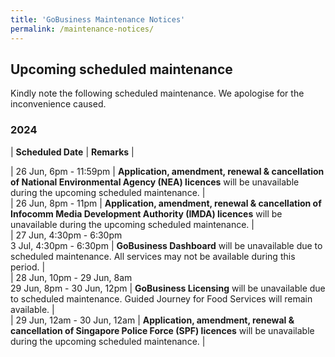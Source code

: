 ```yaml
---
title: 'GoBusiness Maintenance Notices'
permalink: /maintenance-notices/
---
```


## Upcoming scheduled maintenance

Kindly note the following scheduled maintenance. We apologise for the inconvenience caused.

### 2024 

| **Scheduled Date** | **Remarks** |  


| 26 Jun, 6pm - 11:59pm | **Application, amendment, renewal & cancellation of National Environmental Agency (NEA) licences** will be unavailable during the upcoming scheduled maintenance. |       
| 26 Jun, 8pm - 11pm | **Application, amendment, renewal & cancellation of Infocomm Media Development Authority (IMDA) licences** will be unavailable during the upcoming scheduled maintenance. |      
| 27 Jun, 4:30pm - 6:30pm<br>3 Jul, 4:30pm - 6:30pm | **GoBusiness Dashboard** will be unavailable due to scheduled maintenance. All services may not be available during this period. |     
| 28 Jun, 10pm - 29 Jun, 8am<br>29 Jun, 8pm - 30 Jun, 12pm | **GoBusiness Licensing** will be unavailable due to scheduled maintenance. Guided Journey for Food Services will remain available. |  
| 29 Jun, 12am - 30 Jun, 12am | **Application, amendment, renewal & cancellation of Singapore Police Force (SPF) licences** will be unavailable during the upcoming scheduled maintenance. |      



<script src="/jquery/jquery.min.js"></script> <script src="/jquery/resize-tables.js"></script>
